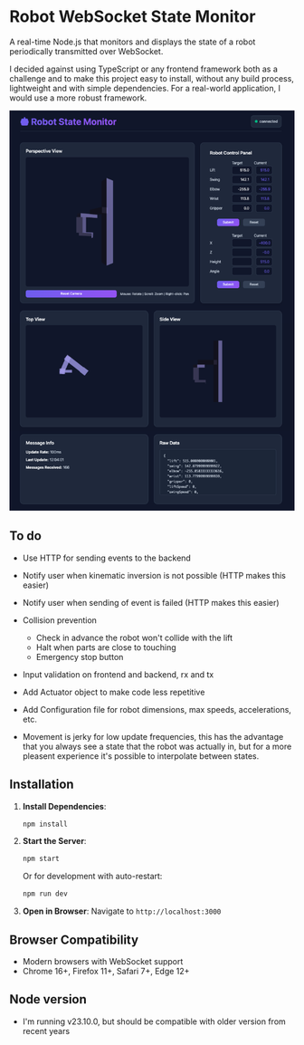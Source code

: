 # Robot WebSocket State Monitor

A real-time Node.js that monitors and displays the state of a robot periodically transmitted over WebSocket.

I decided against using TypeScript or any frontend framework both as a challenge and to make this project easy to install, without any build process, lightweight and with simple dependencies. For a real-world application, I would use a more robust framework.

![Screenshot](screenshot2.png)

## To do

- Use HTTP for sending events to the backend
- Notify user when kinematic inversion is not possible (HTTP makes this easier)
- Notify user when sending of event is failed (HTTP makes this easier)
- Collision prevention
   - Check in advance the robot won't collide with the lift
   - Halt when parts are close to touching
   - Emergency stop button

- Input validation on frontend and backend, rx and tx
- Add Actuator object to make code less repetitive
- Add Configuration file for robot dimensions, max speeds, accelerations, etc.
- Movement is jerky for low update frequencies, this has the advantage that you always see a state that the robot was actually in, but for a more pleasent experience it's possible to interpolate between states.


## Installation

1. **Install Dependencies**:
   ```bash
   npm install
   ```

2. **Start the Server**:
   ```bash
   npm start
   ```
   
   Or for development with auto-restart:
   ```bash
   npm run dev
   ```

3. **Open in Browser**:
   Navigate to `http://localhost:3000`

## Browser Compatibility

- Modern browsers with WebSocket support
- Chrome 16+, Firefox 11+, Safari 7+, Edge 12+

## Node version

- I'm running v23.10.0, but should be compatible with older version from recent years

